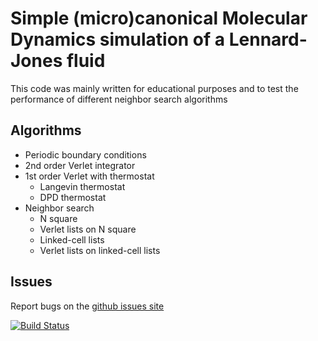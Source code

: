 # Simple (micro)canonical Molecular Dynamics simulation of a Lennard-Jones fluid

This code was mainly written for educational purposes and to test the performance of different neighbor search algorithms

## Algorithms

* Periodic boundary conditions
* 2nd order Verlet integrator
* 1st order Verlet with thermostat
  * Langevin thermostat
  * DPD thermostat
* Neighbor search
  * N square
  * Verlet lists on N square
  * Linked-cell lists
  * Verlet lists on linked-cell lists

## Issues

Report bugs on the [github issues site](https://github.com/junghans/mdlj/issues)


[![Build Status](https://travis-ci.org/junghans/cj-overlay.svg?branch=master)](https://travis-ci.org/junghans/mdlj)
